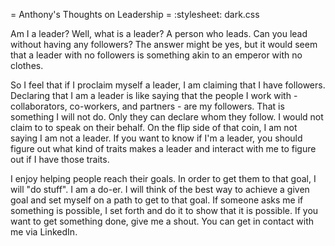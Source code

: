 = Anthony's Thoughts on Leadership =
:stylesheet: dark.css

Am I a leader? Well, what is a leader?  A person who leads.  Can you lead without having any followers?  The answer might be yes, but it would seem that a leader with no followers is something akin to an emperor with no clothes.  

So I feel that if I proclaim myself a leader, I am claiming that I have followers.  Declaring that I am a leader is like saying that the people I work with - collaborators, co-workers, and partners - are my followers.  That is something I will not do.  Only they can declare whom they follow.  I would not claim to to speak on their behalf. On the flip side of that coin, I am not saying I am not a leader.  If you want to know if I'm a leader, you should figure out what kind of traits makes a leader and interact with me to figure out if I have those traits.  

I enjoy helping people reach their goals.  In order to get them to that goal, I will "do stuff".  I am a do-er.  I will think of the best way to achieve a given goal and set myself on a path to get to that goal.  If someone asks me if something is possible, I set forth and do it to show that it is possible.  If you want to get something done, give me a shout.  You can get in contact with me via LinkedIn.

